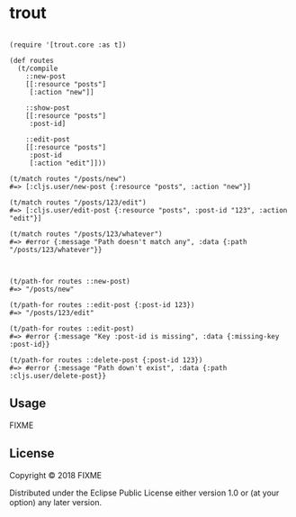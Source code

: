 # trout


```clojurescript

(require '[trout.core :as t])

(def routes
  (t/compile
    ::new-post
    [[:resource "posts"]
     [:action "new"]]

    ::show-post
    [[:resource "posts"]
     :post-id]

    ::edit-post
    [[:resource "posts"]
     :post-id
     [:action "edit"]]))
     
(t/match routes "/posts/new")
#=> [:cljs.user/new-post {:resource "posts", :action "new"}]

(t/match routes "/posts/123/edit")
#=> [:cljs.user/edit-post {:resource "posts", :post-id "123", :action "edit"}]

(t/match routes "/posts/123/whatever")
#=> #error {:message "Path doesn't match any", :data {:path "/posts/123/whatever"}}



(t/path-for routes ::new-post)
#=> "/posts/new"

(t/path-for routes ::edit-post {:post-id 123})
#=> "/posts/123/edit"

(t/path-for routes ::edit-post)
#=> #error {:message "Key :post-id is missing", :data {:missing-key :post-id}}

(t/path-for routes ::delete-post {:post-id 123})
#=> #error {:message "Path down't exist", :data {:path :cljs.user/delete-post}}
```


## Usage

FIXME

## License

Copyright © 2018 FIXME

Distributed under the Eclipse Public License either version 1.0 or (at
your option) any later version.
